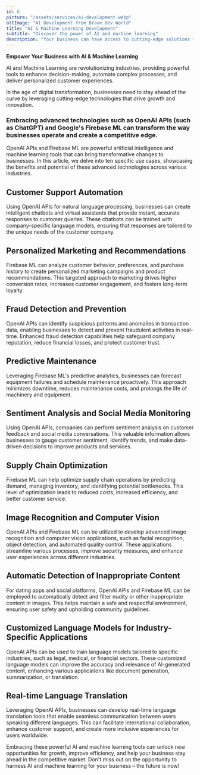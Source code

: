```yaml
---
id: 6
picture: "/assets/services/ai-development.webp"
altImage: "AI Development from Brave Dev World"
title: "AI & Machine Learning Development"
subtitle: "Discover the power of AI and machine learning"
description: "Your business can have access to cutting-edge solutions tailored to your needs, ensuring you remain at the forefront of innovation"
---
```

**Empower Your Business with AI & Machine Learning**

AI and Machine Learning are revolutionizing industries, providing powerful tools to enhance decision-making, automate complex processes, and deliver personalized customer experiences. 

In the age of digital transformation, businesses need to stay ahead of the curve by leveraging cutting-edge technologies that drive growth and innovation. 

### Embracing advanced technologies such as OpenAI APIs (such as ChatGPT) and Google's Firebase ML can transform the way businesses operate and create a competitive edge.

OpenAI APIs and Firebase ML are powerful artificial intelligence and machine learning tools that can bring transformative changes to businesses. In this article, we delve into ten specific use cases, showcasing the benefits and potential of these advanced technologies across various industries.

## Customer Support Automation
Using OpenAI APIs for natural language processing, businesses can create intelligent chatbots and virtual assistants that provide instant, accurate responses to customer queries. These chatbots can be trained with company-specific language models, ensuring that responses are tailored to the unique needs of the customer company.

## Personalized Marketing and Recommendations
Firebase ML can analyze customer behavior, preferences, and purchase history to create personalized marketing campaigns and product recommendations. This targeted approach to marketing drives higher conversion rates, increases customer engagement, and fosters long-term loyalty.

## Fraud Detection and Prevention
OpenAI APIs can identify suspicious patterns and anomalies in transaction data, enabling businesses to detect and prevent fraudulent activities in real-time. Enhanced fraud detection capabilities help safeguard company reputation, reduce financial losses, and protect customer trust.

## Predictive Maintenance
Leveraging Firebase ML's predictive analytics, businesses can forecast equipment failures and schedule maintenance proactively. This approach minimizes downtime, reduces maintenance costs, and prolongs the life of machinery and equipment.

## Sentiment Analysis and Social Media Monitoring
Using OpenAI APIs, companies can perform sentiment analysis on customer feedback and social media conversations. This valuable information allows businesses to gauge customer sentiment, identify trends, and make data-driven decisions to improve products and services.

## Supply Chain Optimization
Firebase ML can help optimize supply chain operations by predicting demand, managing inventory, and identifying potential bottlenecks. This level of optimization leads to reduced costs, increased efficiency, and better customer service.

## Image Recognition and Computer Vision
OpenAI APIs and Firebase ML can be utilized to develop advanced image recognition and computer vision applications, such as facial recognition, object detection, and automated quality control. These applications streamline various processes, improve security measures, and enhance user experiences across different industries.

## Automatic Detection of Inappropriate Content
For dating apps and social platforms, OpenAI APIs and Firebase ML can be employed to automatically detect and filter nudity or other inappropriate content in images. This helps maintain a safe and respectful environment, ensuring user safety and upholding community guidelines.

## Customized Language Models for Industry-Specific Applications
OpenAI APIs can be used to train language models tailored to specific industries, such as legal, medical, or financial sectors. These customized language models can improve the accuracy and relevance of AI-generated content, enhancing various applications like document generation, summarization, or translation.

## Real-time Language Translation
Leveraging OpenAI APIs, businesses can develop real-time language translation tools that enable seamless communication between users speaking different languages. This can facilitate international collaboration, enhance customer support, and create more inclusive experiences for users worldwide.

Embracing these powerful AI and machine learning tools can unlock new opportunities for growth, improve efficiency, and help your business stay ahead in the competitive market. Don't miss out on the opportunity to harness AI and machine learning for your business – the future is now!
